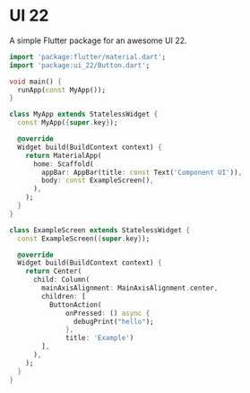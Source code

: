 <!--
This README describes the package. If you publish this package to pub.dev,
this README's contents appear on the landing page for your package.

For information about how to write a good package README, see the guide for
[writing package pages](https://dart.dev/tools/pub/writing-package-pages).

For general information about developing packages, see the Dart guide for
[creating packages](https://dart.dev/guides/libraries/create-packages)
and the Flutter guide for
[developing packages and plugins](https://flutter.dev/to/develop-packages).
-->

# UI 22

A simple Flutter package for an awesome UI 22.

```dart
import 'package:flutter/material.dart';
import 'package:ui_22/Button.dart';

void main() {
  runApp(const MyApp());
}

class MyApp extends StatelessWidget {
  const MyApp({super.key});

  @override
  Widget build(BuildContext context) {
    return MaterialApp(
      home: Scaffold(
        appBar: AppBar(title: const Text('Component UI')),
        body: const ExampleScreen(),
      ),
    );
  }
}

class ExampleScreen extends StatelessWidget {
  const ExampleScreen({super.key});

  @override
  Widget build(BuildContext context) {
    return Center(
      child: Column(
        mainAxisAlignment: MainAxisAlignment.center,
        children: [
          ButtonAction(
              onPressed: () async {
                debugPrint("hello");
              },
              title: 'Example')
        ],
      ),
    );
  }
}

```
